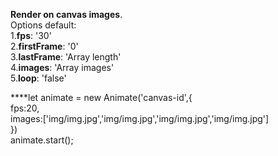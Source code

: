 **Render on canvas images**. <br>
Options default:<br>
  1.**fps**: '30'<br>
  2.**firstFrame**: '0'<br>
  3.**lastFrame**: 'Array length'<br>
  4.**images**: 'Array images'<br>
  5.**loop**: 'false'<br>
  
****let animate = new Animate('canvas-id',{ <br>
    fps:20, <br>
    images:['img/img.jpg','img/img.jpg','img/img.jpg','img/img.jpg'] <br>
})<br>
animate.start();

